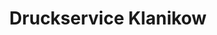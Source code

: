 ---
title: "Druckservice Klanikow"
url: /bayerbach-bei-ergoldsbach/druckservice-klanikow/
shop: Kopieren
---